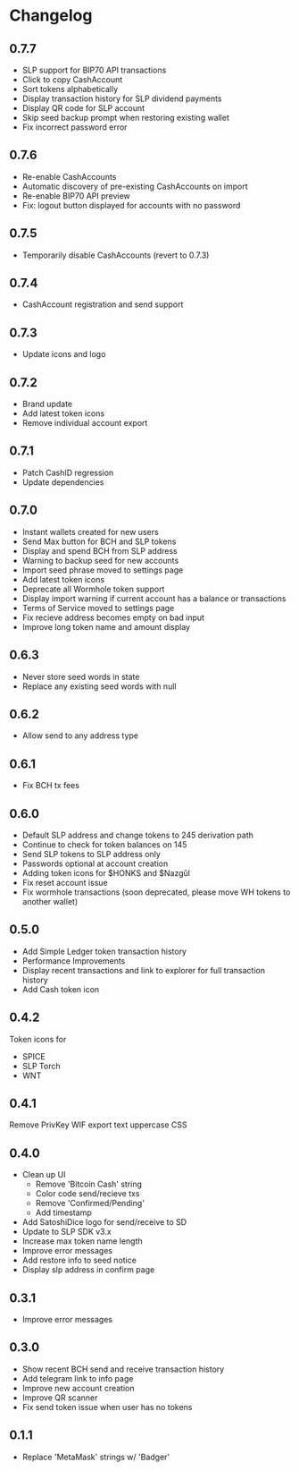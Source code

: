 # Changelog

## 0.7.7

- SLP support for BIP70 API transactions
- Click to copy CashAccount
- Sort tokens alphabetically
- Display transaction history for SLP dividend payments
- Display QR code for SLP account
- Skip seed backup prompt when restoring existing wallet
- Fix incorrect password error

## 0.7.6

- Re-enable CashAccounts
- Automatic discovery of pre-existing CashAccounts on import
- Re-enable BIP70 API preview
- Fix: logout button displayed for accounts with no password

## 0.7.5

- Temporarily disable CashAccounts (revert to 0.7.3)

## 0.7.4

- CashAccount registration and send support

## 0.7.3

- Update icons and logo

## 0.7.2

- Brand update
- Add latest token icons
- Remove individual account export

## 0.7.1

- Patch CashID regression
- Update dependencies

## 0.7.0

- Instant wallets created for new users
- Send Max button for BCH and SLP tokens
- Display and spend BCH from SLP address
- Warning to backup seed for new accounts
- Import seed phrase moved to settings page
- Add latest token icons
- Deprecate all Wormhole token support
- Display import warning if current account has a balance or transactions
- Terms of Service moved to settings page
- Fix recieve address becomes empty on bad input
- Improve long token name and amount display

## 0.6.3

- Never store seed words in state
- Replace any existing seed words with null

## 0.6.2

- Allow send to any address type

## 0.6.1

- Fix BCH tx fees

## 0.6.0

- Default SLP address and change tokens to 245 derivation path
- Continue to check for token balances on 145
- Send SLP tokens to SLP address only
- Passwords optional at account creation
- Adding token icons for $HONKS and $Nazgûl
- Fix reset account issue
- Fix wormhole transactions (soon deprecated, please move WH tokens to another wallet)

## 0.5.0

- Add Simple Ledger token transaction history
- Performance Improvements
- Display recent transactions and link to explorer for full transaction history
- Add Cash token icon

## 0.4.2

Token icons for

- SPICE
- SLP Torch
- WNT

## 0.4.1

Remove PrivKey WIF export text uppercase CSS

## 0.4.0

- Clean up UI
  - Remove 'Bitcoin Cash' string
  - Color code send/recieve txs
  - Remove 'Confirmed/Pending'
  - Add timestamp
- Add SatoshiDice logo for send/receive to SD
- Update to SLP SDK v3.x
- Increase max token name length
- Improve error messages
- Add restore info to seed notice
- Display slp address in confirm page

## 0.3.1

- Improve error messages

## 0.3.0

- Show recent BCH send and receive transaction history
- Add telegram link to info page
- Improve new account creation
- Improve QR scanner
- Fix send token issue when user has no tokens

## 0.1.1

- Replace 'MetaMask' strings w/ 'Badger'
